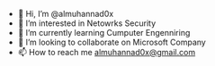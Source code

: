- 👋 Hi, I’m @almuhannad0x
- 👀 I’m interested in Netowrks Security
- 🌱 I’m currently learning Cumputer Engenniring
- 💞️ I’m looking to collaborate on Microsoft Company
- 📫 How to reach me almuhannad0x@gmail.com

<!---
almuhannad0x/almuhannad0x is a ✨ special ✨ repository because its `README.md` (this file) appears on your GitHub profile.
You can click the Preview link to take a look at your changes.
--->

